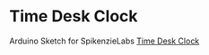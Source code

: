 # Time Desk Clock

Arduino Sketch for SpikenzieLabs [Time Desk Clock](https://www.spikenzielabs.com/Catalog/watches-clocks/solder-time-desk-clock)


